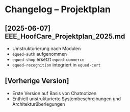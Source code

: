 # Changelog – Projektplan

## [2025-06-07] EEE_HoofCare_Projektplan_2025.md
- Umstrukturierung nach Modulen
- `equed-auth` aufgenommen
- `equed-shop` ersetzt `equed-commerce`
- `equed-recognition` integriert in `equed-cert`

## [Vorherige Version]
- Erste Version auf Basis von Chatnotizen
- Enthielt unstrukturierte Systembeschreibungen und Architekturüberlegungen
